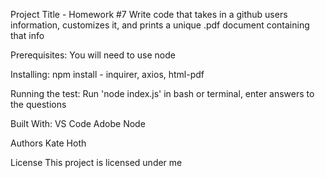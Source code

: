 
Project Title - 
Homework #7
Write code that takes in a github users information, customizes it, and prints a unique .pdf document containing that info


Prerequisites:
You will need to use node

Installing:
npm install - inquirer, axios, html-pdf

Running the test:
Run 'node index.js' in bash or terminal, enter answers to the questions 

Built With:
VS Code
Adobe
Node



Authors
Kate Hoth

License
This project is licensed under me


